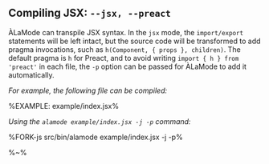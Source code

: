 ## Compiling JSX: `--jsx, --preact`

ÀLaMode can transpile JSX syntax. In the `jsx` mode, the `import/export` statements will be left intact, but the source code will be transformed to add pragma invocations, such as `h(Component, { props }, children)`. The default pragma is `h` for Preact, and to avoid writing `import { h } from 'preact'` in each file, the `-p` option can be passed for ÀLaMode to add it automatically.

_For example, the following file can be compiled:_

%EXAMPLE: example/index.jsx%

_Using the `alamode example/index.jsx -j -p` command:_

%FORK-js src/bin/alamode example/index.jsx -j -p%

%~%